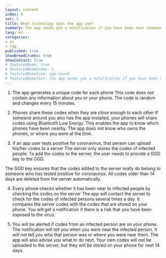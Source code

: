 ```yaml
---
layout: content
index: 6
set: 2
title: What technology does the app use?
summary: The app sends you a notification if you have been near someone who has tested positive for coronavirus, if you were near them for a longer period
lang: en
categories:
- es
- faq
published: true
showBreadCrumbs: true
showContact: true
# featuredHome: true
# featuredHomeIndex: 1
# featuredHomeIcon: app-touch
# featuredHomeText: The app sends you a notification if you have been near someone who has tested positive for coronavirus, if you were near them for a longer period.
---
```


1. The app generates a unique code for each phone
This code does not contain any information about you or your phone. The code is random and changes every 15 minutes.
 
2. Phones share these codes when they are close enough to each other
If someone around you also has the app installed, your phones will share codes using Bluetooth Low Energy. This enables the app to know which phones have been nearby. The app does not know who owns the phones, or where you were at the time.
 
3. If an app user tests positive for coronavirus, that person can upload his/her codes to a server
The server only stores the codes of infected people. To add the codes to the server, the user needs to provide a GGD key to the GGD. 

The GGD key ensures that the codes added to the server really do belong to someone who has tested positive for coronavirus. All codes older than 14 days are deleted from the server automatically.
 
4. Every phone checks whether it has been near to infected people by checking the codes on the server
The app will contact the server to check for the codes of infected persons several times a day. It compares the server codes with the codes that are stored on your phone. You will get a notification if there is a risk that you have been exposed to the virus.

5. You will be alerted if codes from an infected person are on your phone.
The notification will tell you when you were near the infected person. It will not tell you who that person was or where you were near them. The app will also advise you what to do next. Your own codes will not be uploaded to the server, but they will be stored on your phone for next 14 days.

